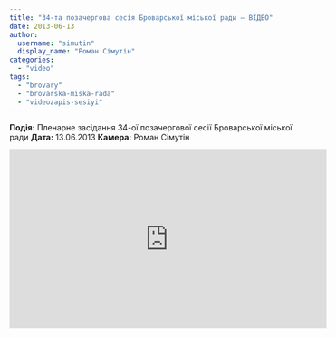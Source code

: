 ```yaml
---
title: "34-та позачергова сесія Броварської міської ради – ВІДЕО"
date: 2013-06-13
author: 
  username: "simutin"
  display_name: "Роман Сімутін"
categories: 
  - "video"
tags: 
  - "brovary"
  - "brovarska-miska-rada"
  - "videozapis-sesiyi"
---
```


**Подія:** Пленарне засідання 34-ої позачергової сесії Броварської міської ради **Дата:** 13.06.2013 **Камера:** Роман Сімутін

<iframe width="560" height="315" src="http://www.youtube.com/embed/q0ZjddrEwbQ" frameborder="0" allowfullscreen></iframe>
